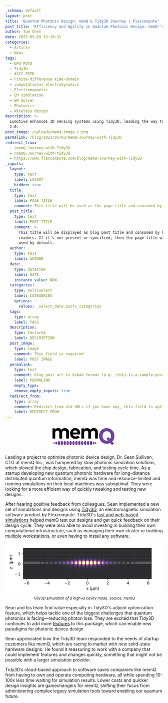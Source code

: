 ```yaml
---
_schema: default
layout: post
title: 'Quantum Photonic Design: memQ & Tidy3D Journey | Flexcompute'
post_title: 'Efficiency and Agility in Quantum Photonic Design: memQ''s Journey with Tidy3D'
author: Tom Chen
date: 2023-05-03 15:19:31
categories:
  - Article
  - News
tags:
  - GPU FDTD
  - Tidy3D
  - ASIC FDTD
  - Finite-difference time-domain
  - computational electrodynamics
  - Electromagnetic
  - EM simulation
  - EM Solver
  - Photonics
  - Wireless design
description: >-
  Lumotive enhances 3D sensing systems using Tidy3D, leading the way to LiDAR
  2.0.
post_image: /uploads/memq-image-2.png
permalink: /blog/2023/05/03/memQ-Journey-with-Tidy3D
redirect_from:
  - /memQ-Journey-with-Tidy3D
  - /memQ-Journey-with-tidy3d
  - https://www.flexcompute.com/blog/memQ-Journey-with-Tidy3D
_inputs:
  layout:
    type: text
    label: LAYOUT
    hidden: true
  title:
    type: text
    label: PAGE TITLE
    comment: This title will be used as the page title and consumed by search engine
  post_title:
    type: text
    label: POST TITLE
    comment: >-
      This title will be displayed as blog post title and consumed by human
      readers. If it's not present or specified, then the page title will be
      used by default.
  author:
    type: text
    label: AUTHOR
  date:
    type: datetime
    label: DATE
    instance_value: NOW
  categories:
    type: multiselect
    label: CATEGORIES
    options:
      values: _select_data.posts_categories
  tags:
    type: array
    label: TAGS
  description:
    type: textarea
    label: DESCRIPTION
  post_image:
    type: image
    comment: This field is required
    label: POST IMAGE
  permalink:
    type: text
    comment: blog post url in kebab format (e.g. /this-is-a-sample-post/)
    label: PERMALINK
    empty_type:
    remove_empty_inputs: true
  redirect_from:
    type: array
    comment: Redirect from old URLs if you have any, this field is optional.
    label: REDIRECT FROM
---
```

<center><img width="202" alt="Tidy3D's fast and web-based simulations helped memQ test out designs and get quick feedback on their design cycle" src="/uploads/memq.png" /></center>

Leading a project to optimize photonic device design, Dr. Sean Sullivan, CTO at memQ Inc., was hampered by slow photonic simulation solutions, which slowed the chip design, fabrication, and testing cycle time. As a startup developing new quantum photonic hardware for long-distance distributed quantum information, memQ was time and resource-limited and running simulations on their local machines was suboptimal. They were looking for a more efficient way of quickly tweaking and testing new designs.

After hearing positive feedback from colleagues, Sean implemented a new set of simulations and designs using [Tidy3D](https://www.flexcompute.com/tidy3d/solver/), an electromagnetic simulation software product by Flexcompute. Tidy3D's [fast and web-based simulations](https://www.flexcompute.com/fdtd-acceleration/) helped memQ test out designs and get quick feedback on their design cycle. They were also able to avoid investing in building their own computational infrastructure, such as managing their own cluster or building multiple workstations, or even having to install any software.

<center><img alt="Tidy3D simulation of a high-Q cavity mode from memQ" src="/uploads/memq-image-1.png" /></center>

<center><small><i>Tidy3D simulation of a high-Q cavity mode. Source: memQ</i></small></center>

Sean and his team find value especially in Tidy3D's adjoint optimization feature, which helps tackle one of the biggest challenges that quantum photonics is facing—reducing photon loss. They are excited that Tidy3D continues to add more [features](https://www.flexcompute.com/python-fdtd/) to this package, which can enable new paradigms for photonic device design.

Sean appreciated how the Tidy3D team responded to the needs of startup customers like memQ, which are racing to market with new solid-state hardware designs. He found it reassuring to work with a company that could implement features and changes quickly, something that might not be possible with a larger simulation provider.

Tidy3D’s cloud-based approach to software saves companies like memQ from having to own and operate computing hardware, all while spending 10-100x less time waiting for simulation results. Lower costs and quicker design insights are gamechangers for memQ, shifting their focus from administering complex legacy simulation tools toward enabling our quantum future.
